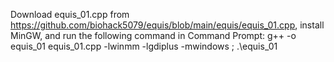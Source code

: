 Download equis_01.cpp from https://github.com/biohack5079/equis/blob/main/equis/equis_01.cpp, install MinGW, and run the following command in Command Prompt: g++ -o equis_01 equis_01.cpp -lwinmm -lgdiplus -mwindows ; .\equis_01
